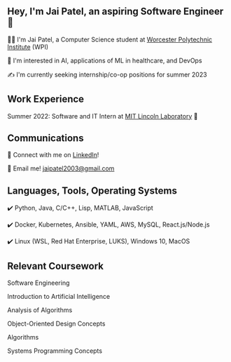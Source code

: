 ## Hey, I'm Jai Patel, an aspiring Software Engineer👋
:man_technologist: I'm Jai Patel, a Computer Science student at [Worcester Polytechnic Institute](https://www.wpi.edu/) (WPI)

:crystal_ball: I'm interested in AI, applications of ML in healthcare, and DevOps 

:writing_hand: I'm currently seeking internship/co-op positions for summer 2023 

## Work Experience
Summer 2022: Software and IT Intern at [MIT Lincoln Laboratory](https://www.ll.mit.edu/) :rocket: 

## Communications
:link: Connect with me on [LinkedIn](https://www.linkedin.com/in/jai-c-patel-063a6a211/)!

:email: Email me! jaipatel2003@gmail.com

## Languages, Tools, Operating Systems
:heavy_check_mark: Python, Java, C/C++, Lisp, MATLAB, JavaScript

:heavy_check_mark: Docker, Kubernetes, Ansible, YAML, AWS, MySQL, React.js/Node.js

:heavy_check_mark: Linux (WSL, Red Hat Enterprise, LUKS), Windows 10, MacOS

## Relevant Coursework
Software Engineering

Introduction to Artificial Intelligence

Analysis of Algorithms

Object-Oriented Design Concepts

Algorithms

Systems Programming Concepts




